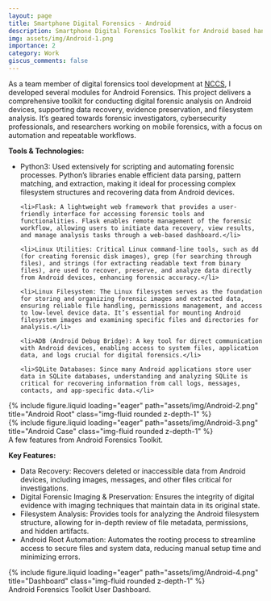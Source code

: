 ```yaml
---
layout: page
title: Smartphone Digital Forensics - Android
description: Smartphone Digital Forensics Toolkit for Android based handheld devices
img: assets/img/Android-1.png
importance: 2
category: Work
giscus_comments: false
---
```


As a team member of digital forensics tool development at <a href='https://nccs.pk/'> NCCS</a>, I developed several modules for Android Forensics. This project delivers a comprehensive toolkit for conducting digital forensic analysis on Android devices, supporting data recovery, evidence preservation, and filesystem analysis. It’s geared towards forensic investigators, cybersecurity professionals, and researchers working on mobile forensics, with a focus on automation and repeatable workflows.

<b> Tools & Technologies: </b>
<ul>
    <li>Python3: Used extensively for scripting and automating forensic processes. Python’s libraries enable efficient data parsing, pattern matching, and extraction, making it ideal for processing complex filesystem structures and recovering data from Android devices.</li>

    <li>Flask: A lightweight web framework that provides a user-friendly interface for accessing forensic tools and functionalities. Flask enables remote management of the forensic workflow, allowing users to initiate data recovery, view results, and manage analysis tasks through a web-based dashboard.</li>

    <li>Linux Utilities: Critical Linux command-line tools, such as dd (for creating forensic disk images), grep (for searching through files), and strings (for extracting readable text from binary files), are used to recover, preserve, and analyze data directly from Android devices, enhancing forensic accuracy.</li>

    <li>Linux Filesystem: The Linux filesystem serves as the foundation for storing and organizing forensic images and extracted data, ensuring reliable file handling, permissions management, and access to low-level device data. It’s essential for mounting Android filesystem images and examining specific files and directories for analysis.</li>

    <li>ADB (Android Debug Bridge): A key tool for direct communication with Android devices, enabling access to system files, application data, and logs crucial for digital forensics.</li>

    <li>SQLite Databases: Since many Android applications store user data in SQLite databases, understanding and analyzing SQLite is critical for recovering information from call logs, messages, contacts, and app-specific data.</li>
</ul>

<div class="row">
    <div class="col-sm mt-3 mt-md-0">
        {% include figure.liquid loading="eager" path="assets/img/Android-2.png" title="Android Root" class="img-fluid rounded z-depth-1" %}
    </div>
    <div class="col-sm mt-3 mt-md-0">
        {% include figure.liquid loading="eager" path="assets/img/Android-3.png" title="Android Case" class="img-fluid rounded z-depth-1" %}
    </div>
</div>
<div class="caption">
    A few features from Android Forensics Toolkit.
</div>

<b> Key Features: </b>
<ul>
    <li>Data Recovery: Recovers deleted or inaccessible data from Android devices, including images, messages, and other files critical for investigations.</li>
    <li>Digital Forensic Imaging & Preservation: Ensures the integrity of digital evidence with imaging techniques that maintain data in its original state.</li>
    <li>Filesystem Analysis: Provides tools for analyzing the Android filesystem structure, allowing for in-depth review of file metadata, permissions, and hidden artifacts.</li>
    <li>Android Root Automation: Automates the rooting process to streamline access to secure files and system data, reducing manual setup time and minimizing errors.</li>
</ul>

<div class="row">
    <div class="col-sm mt-3 mt-md-0">
        {% include figure.liquid loading="eager" path="assets/img/Android-4.png" title="Dashboard" class="img-fluid rounded z-depth-1" %}
    </div>
</div>
<div class="caption">
    Android Forensics Toolkit User Dashboard.
</div>
